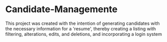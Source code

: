 # Candidate-Managemente
This project was created with the intention of generating candidates with the necessary information for a 'resume', thereby creating a listing with filtering, alterations, edits, and deletions, and incorporating a login system
